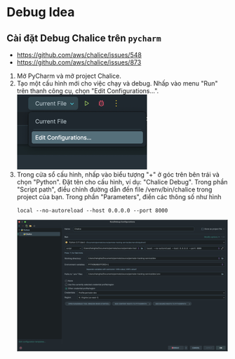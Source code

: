 # Debug Idea

## Cài đặt Debug Chalice trên `pycharm`

- https://github.com/aws/chalice/issues/548
- https://github.com/aws/chalice/issues/873

1. Mở PyCharm và mở project Chalice.
2. Tạo một cấu hình mới cho việc chạy và debug. Nhấp vào menu "Run" trên thanh công cụ, chọn "Edit Configurations...".
   ![img.png](../../images/img.png)
3. Trong cửa sổ cấu hình, nhấp vào biểu tượng "+" ở góc trên bên trái và chọn "Python".
   Đặt tên cho cấu hình, ví dụ: "Chalice Debug".
   Trong phần "Script path", điều chỉnh đường dẫn đến file /venv/bin/chalice trong project của bạn.
   Trong phần "Parameters", điền các thông số như hình
    ```shell
    local --no-autoreload --host 0.0.0.0 --port 8000
    ```
    ![chalice.png](../../images/chalice.png)